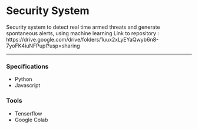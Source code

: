 <h1> Security System </h1>
Security system to detect real time armed threats and generate spontaneous alerts, using machine learning
Link to repository : https://drive.google.com/drive/folders/1uux2xLyEYaQwyb6n8-7yoFK4iuNFPupl?usp=sharing
<hr>

<h3> Specifications </h3>

* Python
* Javascript

<h3> Tools </h3>

* Tenserflow
* Google Colab

